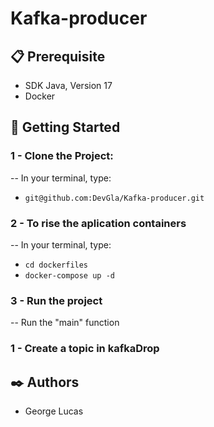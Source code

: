 # Kafka-producer

## 📋 Prerequisite
- SDK Java, Version 17
- Docker

## 🚀 Getting Started

### 1 - Clone the Project:

-- In your terminal, type:

-   `git@github.com:DevGla/Kafka-producer.git`

### 2 - To rise the aplication containers

-- In your terminal, type:

-   `cd dockerfiles`
-   `docker-compose up -d`

### 3 - Run the project

-- Run the "main" function

### 1 - Create a topic in kafkaDrop

## ✒️ Authors

-   George Lucas
